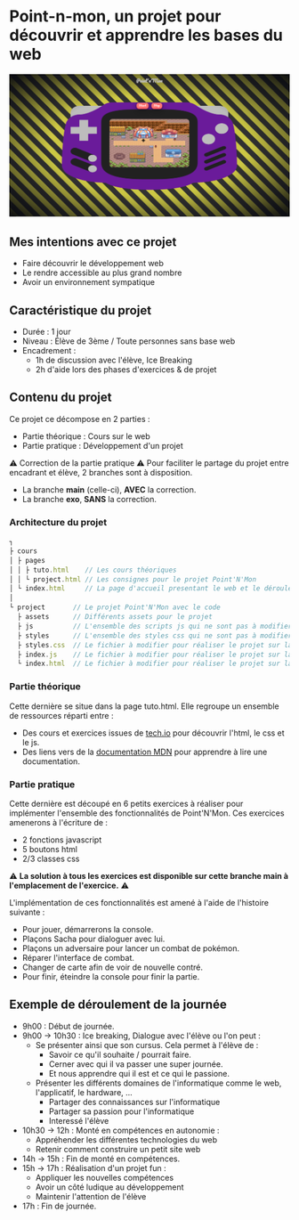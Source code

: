 # Point-n-mon, un projet pour découvrir et apprendre les bases du web

![Point'N'Mon](./assets/point-n-mon.png)

## Mes intentions avec ce projet

- Faire découvrir le développement web
- Le rendre accessible au plus grand nombre
- Avoir un environnement sympatique

## Caractéristique du projet

- Durée : 1 jour
- Niveau : Élève de 3ème / Toute personnes sans base web
- Encadrement : 
  - 1h de discussion avec l'élève, Ice Breaking
  - 2h d'aide lors des phases d'exercices & de projet

## Contenu du projet

Ce projet ce décompose en 2 parties : 

- Partie théorique : Cours sur le web
- Partie pratique : Développement d'un projet

⚠️ Correction de la partie pratique ⚠️
Pour faciliter le partage du projet entre encadrant et élève, 2 branches sont à disposition.  

- La branche **main** (celle-ci), **AVEC** la correction. 
- La branche **exo**, **SANS** la correction.

### Architecture du projet

```js
┐
├ cours
│ ├ pages
│ │ ├ tuto.html    // Les cours théoriques
│ │ └ project.html // Les consignes pour le projet Point'N'Mon 
│ └ index.html     // La page d'accueil presentant le web et le déroulement de la journée
│
└ project       // Le projet Point'N'Mon avec le code
  ├ assets      // Différents assets pour le projet
  ├ js          // L'ensemble des scripts js qui ne sont pas à modifier par l'élève
  ├ styles      // L'ensemble des styles css qui ne sont pas à modifier par l'élève
  ├ styles.css  // Le fichier à modifier pour réaliser le projet sur la partie css    
  ├ index.js    // Le fichier à modifier pour réaliser le projet sur la partie js
  └ index.html  // Le fichier à modifier pour réaliser le projet sur la partie html
```

### Partie théorique

Cette dernière se situe dans la page tuto.html. Elle regroupe un ensemble de ressources réparti entre : 

- Des cours et exercices issues de [tech.io](https://tech.io) pour découvrir l'html, le css et le js.
- Des liens vers de la [documentation MDN](https://developer.mozilla.org/fr/docs/Web) pour apprendre à lire une documentation.

### Partie pratique

Cette dernière est découpé en 6 petits exercices à réaliser pour implémenter l'ensemble des fonctionnalités de Point'N'Mon. Ces exercices amenerons à l'écriture de :

- 2 fonctions javascript
- 5 boutons html
- 2/3 classes css

⚠️ **La solution à tous les exercices est disponible sur cette branche main à l'emplacement de l'exercice.** ⚠️

L'implémentation de ces fonctionnalités est amené à l'aide de l'histoire suivante :

- Pour jouer, démarrerons la console.
- Plaçons Sacha pour dialoguer avec lui.
- Plaçons un adversaire pour lancer un combat de pokémon.
- Réparer l'interface de combat.
- Changer de carte afin de voir de nouvelle contré.
- Pour finir, éteindre la console pour finir la partie.

## Exemple de déroulement de la journée

- 9h00 : Début de journée.
- 9h00 -> 10h30 : Ice breaking, Dialogue avec l'élève ou l'on peut : 
    + Se présenter ainsi que son cursus. Cela permet à l'élève de :
        * Savoir ce qu'il souhaite / pourrait faire.
        * Cerner avec qui il va passer une super journée.
        * Et nous apprendre qui il est et ce qui le passione. 
    + Présenter les différents domaines de l'informatique comme le web, l'applicatif, le hardware, ...
        * Partager des connaissances sur l'informatique
        * Partager sa passion pour l'informatique
        * Interessé l'élève
- 10h30 -> 12h : Monté en compétences en autonomie :
    + Appréhender les différentes technologies du web
    + Retenir comment construire un petit site web
- 14h -> 15h : Fin de monté en compétences.
- 15h -> 17h : Réalisation d'un projet fun :
    + Appliquer les nouvelles compétences
    + Avoir un côté ludique au développement
    + Maintenir l'attention de l'élève 
- 17h : Fin de journée.

